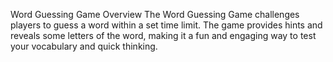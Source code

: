 Word Guessing Game
Overview
The Word Guessing Game challenges players to guess a word within a set time limit. The game provides hints and reveals some letters of the word, making it a fun and engaging way to test your vocabulary and quick thinking.
